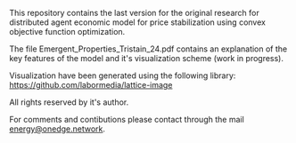 This repository contains the last version for the original research for distributed agent economic model for price stabilization using convex objective function optimization.

The file Emergent_Properties_Tristain_24.pdf contains an explanation of the key features of the model and it's visualization scheme (work in progress).

Visualization have been generated using the following library:
https://github.com/labormedia/lattice-image

All rights reserved by it's author.

For comments and contibutions please contact through the mail energy@onedge.network.
